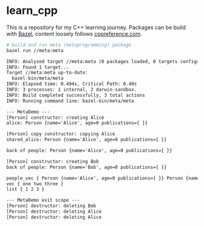 # learn_cpp

This is a repository for my C++ learning journey. Packages can be build with [Bazel](https://bazel.build), content loosely follows [cppreference.com](https://en.cppreference.com/w/cpp).

```bash
# build and run meta (metaprogramming) package
bazel run //meta:meta
```

```txt
INFO: Analyzed target //meta:meta (0 packages loaded, 0 targets configured).
INFO: Found 1 target...
Target //meta:meta up-to-date:
  bazel-bin/meta/meta
INFO: Elapsed time: 0.494s, Critical Path: 0.40s
INFO: 3 processes: 1 internal, 2 darwin-sandbox.
INFO: Build completed successfully, 3 total actions
INFO: Running command line: bazel-bin/meta/meta

--- MetaDemo ---
[Person] constructor: creating Alice
alice: Person {name='Alice', age=0 publications={ }}

[Person] copy constructor: copying Alice
shared_alice: Person {name='Alice', age=0 publications={ }}

back of people: Person {name='Alice', age=0 publications={ }}

[Person] constructor: creating Bob
back of people: Person {name='Bob', age=0 publications={ }}

people_vec { Person {name='Alice', age=0 publications={ }} Person {name='Bob', age=0 publications={ }} }
vec { one two three }
list { 1 2 3 }

--- MetaDemo exit scope ---
[Person] destructor: deleting Bob
[Person] destructor: deleting Alice
[Person] destructor: deleting Alice
```

